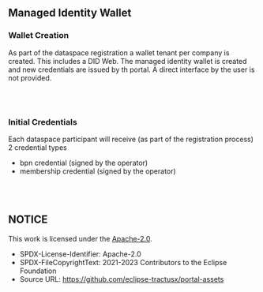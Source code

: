 ## Managed Identity Wallet

### Wallet Creation

As part of the dataspace registration a wallet tenant per company is created.
This includes a DID Web.
The managed identity wallet is created and new credentials are issued by th portal.
A direct interface by the user is not provided.

<br>
<br>

### Initial Credentials

Each dataspace participant will receive (as part of the registration process) 2 credential types

- bpn credential (signed by the operator)
- membership credential (signed by the operator)

<br>
<br>

## NOTICE

This work is licensed under the [Apache-2.0](https://www.apache.org/licenses/LICENSE-2.0).

- SPDX-License-Identifier: Apache-2.0
- SPDX-FileCopyrightText: 2021-2023 Contributors to the Eclipse Foundation
- Source URL: https://github.com/eclipse-tractusx/portal-assets
